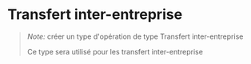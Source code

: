 # Transfert inter-entreprise

> *Note:* créer un type d'opération de type Transfert inter-entreprise
> 
> Ce type sera utilisé pour les transfert inter-entreprise
